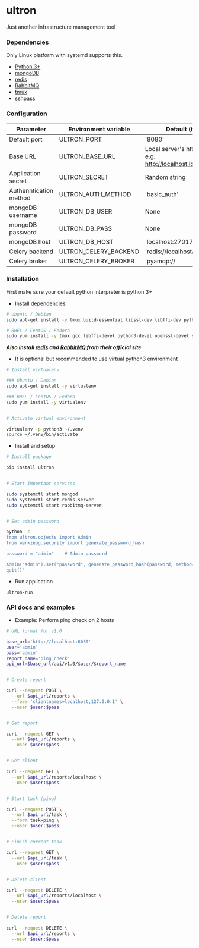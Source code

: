 # ultron

Just another infrastructure management tool


### Dependencies

Only Linux platform with systemd supports this.

* [Python 3+](https://www.python.org)
* [mongoDB](https://www.mongodb.com)
* [redis](https://redis.io)
* [RabbitMQ](https://www.rabbitmq.com)
* [tmux](https://github.com/tmux/tmux)
* [sshpass](https://linux.die.net/man/1/sshpass)


### Configuration

| Parameter | Environment variable | Default (if not set) |
| --------- | -------------------- | -------------------- |
| Default port | ULTRON_PORT | '8080' |
| Base URL | ULTRON_BASE_URL | Local server's http://FQDN:PORT. e.g. http://localhost.localdomain:8080 |
| Application secret | ULTRON_SECRET | Random string |
| Authenntication method | ULTRON_AUTH_METHOD | 'basic_auth' |
| mongoDB username | ULTRON_DB_USER | None |
| mongoDB password | ULTRON_DB_PASS | None |
| mongoDB host | ULTRON_DB_HOST | 'localhost:27017' |
| Celery backend | ULTRON_CELERY_BACKEND | 'redis://localhost/1' |
| Celery broker | ULTRON_CELERY_BROKER | 'pyamqp://' |


### Installation

First make sure your default python interpreter is python 3+

* Install dependencies

```bash
# Ubuntu / Debian
sudo apt-get install -y tmux build-essential libssl-dev libffi-dev python3-dev sshpass

# RHEL / CentOS / Fedora
sudo yum install -y tmux gcc libffi-devel python3-devel openssl-devel sshpass
```

***Also install [redis](https://redis.io) and [RabbitMQ](https://www.rabbitmq.com) from their official site***


* It is optional but recommended to use virtual python3 environment

```bash
# Install virtualenv

### Ubuntu / Debian
sudo apt-get install -y virtualenv

### RHEL / CentOS / Fedora
sudo yum install -y virtualenv


# Activate virtual environment

virtualenv -p python3 ~/.venv
source ~/.venv/bin/activate
```


* Install and setup

```bash
# Install package

pip install ultron


# Start important services

sudo systemctl start mongod
sudo systemctl start redis-server
sudo systemctl start rabbitmq-server


# Set admin password

python -c '
from ultron.objects import Admin
from werkzeug.security import generate_password_hash

password = "admin"    # Admin password

Admin("admin").set("password", generate_password_hash(password, method="pbkdf2:sha256"))
quit()'
```

* Run application

```
ultron-run
```

### API docs and examples

* Example: Perform ping check on 2 hosts

```bash
# URL format for v1.0

base_url='http://localhost:8080'
user='admin'
pass='admin'
report_name='ping_check'
api_url=$base_url/api/v1.0/$user/$report_name


# Create report

curl --request POST \
  --url $api_url/reports \
  --form 'clientnames=localhost,127.0.0.1' \
  --user $user:$pass


# Get report

curl --request GET \
  --url $api_url/reports \
  --user $user:$pass


# Get client

curl --request GET \
  --url $api_url/reports/localhost \
  --user $user:$pass


# Start task (ping)

curl --request POST \
  --url $api_url/task \
  --form task=ping \
  --user $user:$pass


# Finish current task

curl --request GET \
  --url $api_url/task \
  --user $user:$pass


# Delete client

curl --request DELETE \
  --url $api_url/reports/localhost \
  --user $user:$pass


# Delete report

curl --request DELETE \
  --url $api_url/reports \
  --user $user:$pass
```
